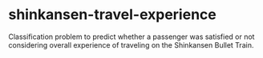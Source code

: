 # shinkansen-travel-experience
Classification problem to predict whether a passenger was satisfied or not considering overall experience of traveling on the Shinkansen Bullet Train.

